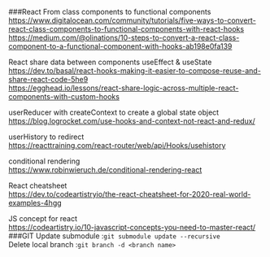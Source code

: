 
###React
From class components to functional components  
https://www.digitalocean.com/community/tutorials/five-ways-to-convert-react-class-components-to-functional-components-with-react-hooks  
https://medium.com/@olinations/10-steps-to-convert-a-react-class-component-to-a-functional-component-with-hooks-ab198e0fa139

React share data between components useEffect & useState    
https://dev.to/basal/react-hooks-making-it-easier-to-compose-reuse-and-share-react-code-5he9    
https://egghead.io/lessons/react-share-logic-across-multiple-react-components-with-custom-hooks

userReducer with createContext to create a global state object  
https://blog.logrocket.com/use-hooks-and-context-not-react-and-redux/

userHistory to redirect     
https://reacttraining.com/react-router/web/api/Hooks/usehistory

conditional rendering   
https://www.robinwieruch.de/conditional-rendering-react

React cheatsheet               
https://dev.to/codeartistryio/the-react-cheatsheet-for-2020-real-world-examples-4hgg

JS concept for react    
https://codeartistry.io/10-javascript-concepts-you-need-to-master-react/
###GIT
 Update submodule :```git submodule update --recursive```   
 Delete local branch :```git branch -d <branch name>```